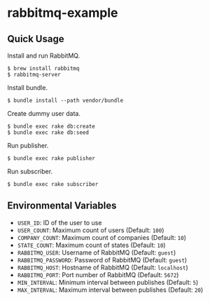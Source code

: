 # rabbitmq-example

## Quick Usage

Install and run RabbitMQ.

```
$ brew install rabbitmq
$ rabbitmq-server
```

Install bundle.

```
$ bundle install --path vendor/bundle
```

Create dummy user data.

```
$ bundle exec rake db:create
$ bundle exec rake db:seed
```

Run publisher.

```
$ bundle exec rake publisher
```

Run subscriber.

```
$ bundle exec rake subscriber
```

## Environmental Variables

- `USER_ID`: ID of the user to use
- `USER_COUNT`: Maximum count of users (Default: `100`)
- `COMPANY_COUNT`: Maximum count of companies (Default: `10`)
- `STATE_COUNT`: Maximum count of states (Default: `10`)
- `RABBITMQ_USER`: Username of RabbitMQ (Default: `guest`)
- `RABBITMQ_PASSWORD`: Password of RabbitMQ (Default: `guest`)
- `RABBITMQ_HOST`: Hostname of RabbitMQ (Default: `localhost`)
- `RABBITMQ_PORT`: Port number of RabbitMQ (Default: `5672`)
- `MIN_INTERVAL`: Minimum interval between publishes (Default: `5`)
- `MAX_INTERVAL`: Maximum interval between publishes (Default: `20`)
